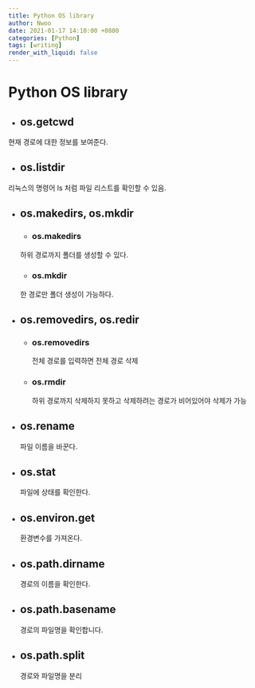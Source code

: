 ```yaml
---
title: Python OS library
author: Nwoo
date: 2021-01-17 14:10:00 +0800
categories: [Python]
tags: [writing]
render_with_liquid: false
---
```


# Python OS library

- ## os.getcwd

현재 경로에 대한 정보를 보여준다.

- ## os.listdir

리눅스의 명령어 ls 처럼 파일 리스트를 확인할 수 있음.

- ## os.makedirs, os.mkdir

  - ### os.makedirs

  하위 경로까지 폴더를 생성할 수 있다.

  - ### os.mkdir

  한 경로만 폴더 생성이 가능하다.

- ## os.removedirs, os.redir

  - ### os.removedirs

    전체 경로를 입력하면 전체 경로 삭제

  - ### os.rmdir

    하위 경로까지 삭제하지 못하고 삭제하려는 경로가 비어있어야 삭제가 가능

- ## os.rename

  파일 이름을 바꾼다.

- ## os.stat

  파일에 상태를 확인한다.

- ## os.environ.get

  환경변수를 가져온다.

- ## os.path.dirname

  경로의 이름을 확인한다.

- ## os.path.basename

  경로의 파일명을 확인합니다.

- ## os.path.split

  경로와 파일명을 분리
